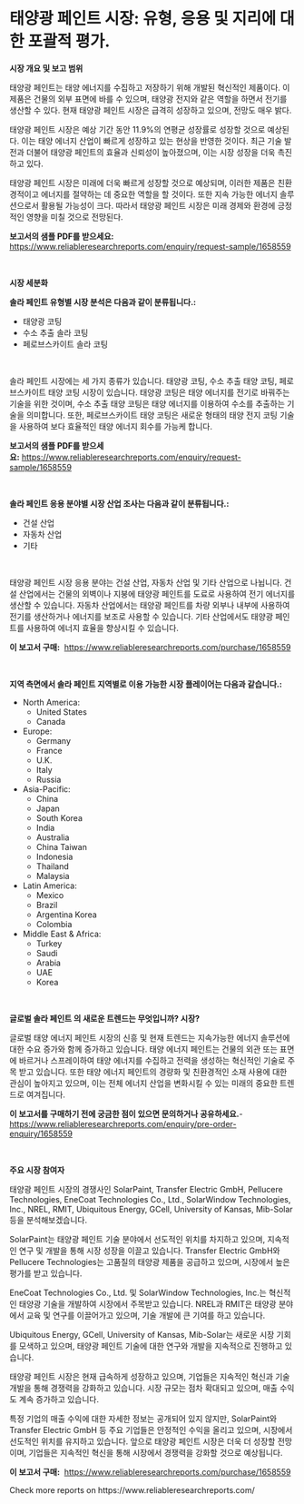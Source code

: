 <p><h1>태양광 페인트 시장: 유형, 응용 및 지리에 대한 포괄적 평가.</h1></p><p><strong>시장 개요 및 보고 범위</strong></p>
<p><p>태양광 페인트는 태양 에너지를 수집하고 저장하기 위해 개발된 혁신적인 제품이다. 이 제품은 건물의 외부 표면에 바를 수 있으며, 태양광 전지와 같은 역할을 하면서 전기를 생산할 수 있다. 현재 태양광 페인트 시장은 급격히 성장하고 있으며, 전망도 매우 밝다.</p><p>태양광 페인트 시장은 예상 기간 동안 11.9%의 연평균 성장률로 성장할 것으로 예상된다. 이는 태양 에너지 산업이 빠르게 성장하고 있는 현상을 반영한 것이다. 최근 기술 발전과 더불어 태양광 페인트의 효율과 신뢰성이 높아졌으며, 이는 시장 성장을 더욱 촉진하고 있다.</p><p>태양광 페인트 시장은 미래에 더욱 빠르게 성장할 것으로 예상되며, 이러한 제품은 친환경적이고 에너지를 절약하는 데 중요한 역할을 할 것이다. 또한 지속 가능한 에너지 솔루션으로서 활용될 가능성이 크다. 따라서 태양광 페인트 시장은 미래 경제와 환경에 긍정적인 영향을 미칠 것으로 전망된다.</p></p>
<p><strong>보고서의 샘플 PDF를 받으세요:</strong> <a href="https://www.reliableresearchreports.com/enquiry/request-sample/1658559">https://www.reliableresearchreports.com/enquiry/request-sample/1658559</a></p>
<p>&nbsp;</p>
<p><strong>시장 세분화</strong></p>
<p><strong>솔라 페인트 유형별 시장 분석은 다음과 같이 분류됩니다.:</strong></p>
<p><ul><li>태양광 코팅</li><li>수소 추출 솔라 코팅</li><li>페로브스카이트 솔라 코팅</li></ul></p>
<p>&nbsp;</p>
<p><p>솔라 페인트 시장에는 세 가지 종류가 있습니다. 태양광 코팅, 수소 추출 태양 코팅, 페로브스카이트 태양 코팅 시장이 있습니다. 태양광 코팅은 태양 에너지를 전기로 바꿔주는 기술을 위한 것이며, 수소 추출 태양 코팅은 태양 에너지를 이용하여 수소를 추출하는 기술을 의미합니다. 또한, 페로브스카이트 태양 코팅은 새로운 형태의 태양 전지 코팅 기술을 사용하여 보다 효율적인 태양 에너지 회수를 가능케 합니다.</p></p>
<p><strong>보고서의 샘플 PDF를 받으세요:</strong>&nbsp;<a href="https://www.reliableresearchreports.com/enquiry/request-sample/1658559">https://www.reliableresearchreports.com/enquiry/request-sample/1658559</a></p>
<p>&nbsp;</p>
<p><strong> 솔라 페인트 응용 분야별 시장 산업 조사는 다음과 같이 분류됩니다.:</strong></p>
<p><ul><li>건설 산업</li><li>자동차 산업</li><li>기타</li></ul></p>
<p>&nbsp;</p>
<p><p>태양광 페인트 시장 응용 분야는 건설 산업, 자동차 산업 및 기타 산업으로 나뉩니다. 건설 산업에서는 건물의 외벽이나 지붕에 태양광 페인트를 도료로 사용하여 전기 에너지를 생산할 수 있습니다. 자동차 산업에서는 태양광 페인트를 차량 외부나 내부에 사용하여 전기를 생산하거나 에너지를 보조로 사용할 수 있습니다. 기타 산업에서도 태양광 페인트를 사용하여 에너지 효율을 향상시킬 수 있습니다.</p></p>
<p><strong>이 보고서 구매:</strong>&nbsp; <a href="https://www.reliableresearchreports.com/purchase/1658559">https://www.reliableresearchreports.com/purchase/1658559</a></p>
<p>&nbsp;</p>
<p><strong>지역 측면에서 솔라 페인트 지역별로 이용 가능한 시장 플레이어는 다음과 같습니다.:</strong></p>
<p><ul>
    <li>
        North America:
        <ul>
            <li>United States</li>
            <li>Canada</li>
        </ul>
    </li>
    <li>
        Europe:
        <ul>
            <li>Germany</li>
            <li>France</li>
            <li>U.K.</li>
            <li>Italy</li>
            <li>Russia</li>
        </ul>
    </li>
    <li>
        Asia-Pacific:
        <ul>
            <li>China</li>
            <li>Japan</li>
            <li>South Korea</li>
            <li>India</li>
            <li>Australia</li>
            <li>China Taiwan</li>
            <li>Indonesia</li>
            <li>Thailand</li>
            <li>Malaysia</li>
        </ul>
    </li>
    <li>
        Latin America:
        <ul>
            <li>Mexico</li>
            <li>Brazil</li>
            <li>Argentina Korea</li>
            <li>Colombia</li>
        </ul>
    </li>
    <li>
        Middle East & Africa:
        <ul>
            <li>Turkey</li>
            <li>Saudi</li>
            <li>Arabia</li>
            <li>UAE</li>
            <li>Korea</li>
        </ul>
    </li>
    </ul></p>
<p>&nbsp;</p>
<p><strong>글로벌 솔라 페인트 의 새로운 트렌드는 무엇입니까? 시장?</strong></p>
<p><p>글로벌 태양 에너지 페인트 시장의 신흥 및 현재 트렌드는 지속가능한 에너지 솔루션에 대한 수요 증가와 함께 증가하고 있습니다. 태양 에너지 페인트는 건물의 외관 또는 표면에 바르거나 스프레이하여 태양 에너지를 수집하고 전력을 생성하는 혁신적인 기술로 주목 받고 있습니다. 또한 태양 에너지 페인트의 경량화 및 친환경적인 소재 사용에 대한 관심이 높아지고 있으며, 이는 전체 에너지 산업을 변화시킬 수 있는 미래의 중요한 트렌드로 여겨집니다.</p></p>
<p><strong>이 보고서를 구매하기 전에 궁금한 점이 있으면 문의하거나 공유하세요.</strong>- <a href="https://www.reliableresearchreports.com/enquiry/pre-order-enquiry/1658559">https://www.reliableresearchreports.com/enquiry/pre-order-enquiry/1658559</a></p>
<p>&nbsp;</p>
<p><strong>주요 시장 참여자</strong></p>
<p><p>태양광 페인트 시장의 경쟁사인 SolarPaint, Transfer Electric GmbH, Pellucere Technologies, EneCoat Technologies Co., Ltd., SolarWindow Technologies, Inc., NREL, RMIT, Ubiquitous Energy, GCell, University of Kansas, Mib-Solar 등을 분석해보겠습니다. </p><p>SolarPaint는 태양광 페인트 기술 분야에서 선도적인 위치를 차지하고 있으며, 지속적인 연구 및 개발을 통해 시장 성장을 이끌고 있습니다. Transfer Electric GmbH와 Pellucere Technologies는 고품질의 태양광 제품을 공급하고 있으며, 시장에서 높은 평가를 받고 있습니다. </p><p>EneCoat Technologies Co., Ltd. 및 SolarWindow Technologies, Inc.는 혁신적인 태양광 기술을 개발하여 시장에서 주목받고 있습니다. NREL과 RMIT은 태양광 분야에서 교육 및 연구를 이끌어가고 있으며, 기술 개발에 큰 기여를 하고 있습니다.</p><p>Ubiquitous Energy, GCell, University of Kansas, Mib-Solar는 새로운 시장 기회를 모색하고 있으며, 태양광 페인트 기술에 대한 연구와 개발을 지속적으로 진행하고 있습니다. </p><p>태양광 페인트 시장은 현재 급속하게 성장하고 있으며, 기업들은 지속적인 혁신과 기술 개발을 통해 경쟁력을 강화하고 있습니다. 시장 규모는 점차 확대되고 있으며, 매출 수익도 계속 증가하고 있습니다.</p><p>특정 기업의 매출 수익에 대한 자세한 정보는 공개되어 있지 않지만, SolarPaint와 Transfer Electric GmbH 등 주요 기업들은 안정적인 수익을 올리고 있으며, 시장에서 선도적인 위치를 유지하고 있습니다. 앞으로 태양광 페인트 시장은 더욱 더 성장할 전망이며, 기업들은 지속적인 혁신을 통해 시장에서 경쟁력을 강화할 것으로 예상됩니다.</p></p>
<p><strong>이 보고서 구매:</strong>&nbsp;&nbsp;<a href="https://www.reliableresearchreports.com/purchase/1658559">https://www.reliableresearchreports.com/purchase/1658559</a></p>
<p>Check more reports on https://www.reliableresearchreports.com/</p>
